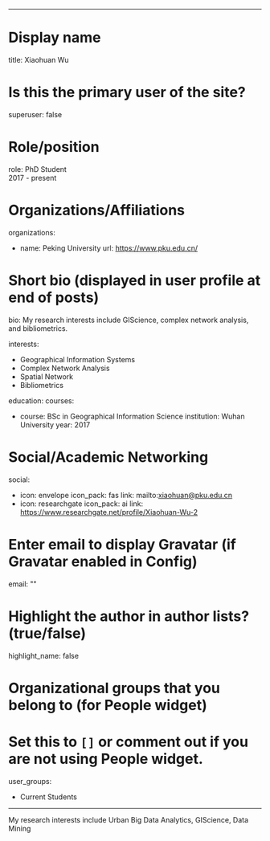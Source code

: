 
---
# Display name
title: Xiaohuan Wu

# Is this the primary user of the site?
superuser: false

# Role/position
role: PhD Student<br>2017 - present</br>

# Organizations/Affiliations
organizations:
- name: Peking University
  url: https://www.pku.edu.cn/

# Short bio (displayed in user profile at end of posts)
bio: My research interests include GIScience, complex network analysis, and bibliometrics.

interests:
  - Geographical Information Systems
  - Complex Network Analysis
  - Spatial Network
  - Bibliometrics

education:
  courses:
  - course: BSc in Geographical Information Science
    institution: Wuhan University
    year: 2017


# Social/Academic Networking
social:
  - icon: envelope
    icon_pack: fas
    link: mailto:xiaohuan@pku.edu.cn
  - icon: researchgate
    icon_pack: ai
    link: https://www.researchgate.net/profile/Xiaohuan-Wu-2



# Enter email to display Gravatar (if Gravatar enabled in Config)
email: ""

# Highlight the author in author lists? (true/false)
highlight_name: false

# Organizational groups that you belong to (for People widget)
#   Set this to `[]` or comment out if you are not using People widget.
user_groups:
- Current Students
---
My research interests include Urban Big Data Analytics, GIScience, Data Mining
